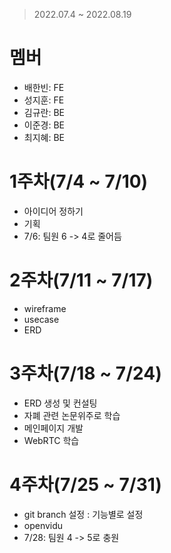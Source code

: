 > 2022.07.4 ~ 2022.08.19

# 멤버
- 배한빈: FE
- 성지훈: FE
- 김규란: BE
- 이준경: BE
- 최지혜: BE

# 1주차(7/4 ~ 7/10)
- 아이디어 정하기
- 기획
- 7/6: 팀원 6 -> 4로 줄어듬

# 2주차(7/11 ~ 7/17)
- wireframe
- usecase
- ERD

# 3주차(7/18 ~ 7/24)
- ERD 생성 및 컨설팅
- 자폐 관련 논문위주로 학습
- 메인페이지 개발
- WebRTC 학습

# 4주차(7/25 ~ 7/31)
- git branch 설정 : 기능별로 설정
- openvidu
- 7/28: 팀원 4 -> 5로 충원
